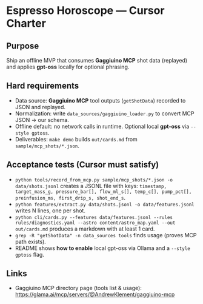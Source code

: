 # Espresso Horoscope — Cursor Charter

## Purpose
Ship an offline MVP that consumes **Gaggiuino MCP** shot data (replayed) and applies **gpt-oss** locally for optional phrasing.

## Hard requirements
- Data source: **Gaggiuino MCP** tool outputs (`getShotData`) recorded to JSON and replayed.
- Normalization: write `data_sources/gaggiuino_loader.py` to convert MCP JSON → our schema.
- Offline default: no network calls in runtime. Optional local **gpt-oss** via `--style gptoss`.
- Deliverables: `make demo` builds `out/cards.md` from `sample/mcp_shots/*.json`.

## Acceptance tests (Cursor must satisfy)
- `python tools/record_from_mcp.py sample/mcp_shots/*.json -o data/shots.jsonl` creates a JSONL file with keys:
  `timestamp, target_mass_g, pressure_bar[], flow_ml_s[], temp_c[], pump_pct[], preinfusion_ms, first_drip_s, shot_end_s`.
- `python features/extract.py data/shots.jsonl -o data/features.jsonl` writes N lines, one per shot.
- `python cli/cards.py --features data/features.jsonl --rules rules/diagnostics.yaml --astro content/astro_map.yaml --out out/cards.md` produces a markdown with at least 1 card.
- `grep -R "getShotData" -n data_sources tools` finds usage (proves MCP path exists).
- README shows **how to enable** local gpt-oss via Ollama and a `--style gptoss` flag.

## Links
- Gaggiuino MCP directory page (tools list & usage): https://glama.ai/mcp/servers/@AndrewKlement/gaggiuino-mcp


